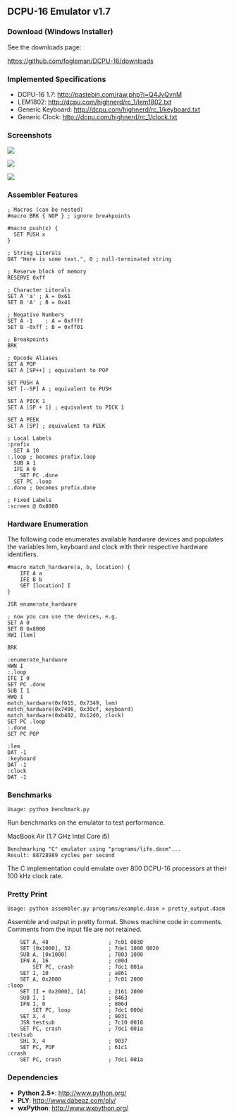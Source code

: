 ## DCPU-16 Emulator v1.7

### Download (Windows Installer)

See the downloads page:

https://github.com/fogleman/DCPU-16/downloads

### Implemented Specifications

- DCPU-16 1.7: http://pastebin.com/raw.php?i=Q4JvQvnM
- LEM1802: http://dcpu.com/highnerd/rc_1/lem1802.txt
- Generic Keyboard: http://dcpu.com/highnerd/rc_1/keyboard.txt
- Generic Clock: http://dcpu.com/highnerd/rc_1/clock.txt

### Screenshots

![](https://raw.github.com/fogleman/DCPU-16/master/screenshots/debug.png)

![](https://raw.github.com/fogleman/DCPU-16/master/screenshots/syntax.png)

![](https://raw.github.com/fogleman/DCPU-16/master/screenshots/nyan.gif)

### Assembler Features

```dasm
; Macros (can be nested)
#macro BRK { NOP } ; ignore breakpoints

#macro push(x) {
  SET PUSH x
}

; String Literals
DAT "Here is some text.", 0 ; null-terminated string

; Reserve block of memory
RESERVE 0xff

; Character Literals
SET A 'a' ; A = 0x61
SET B 'A' ; B = 0x41

; Negative Numbers
SET A -1    ; A = 0xffff
SET B -0xff ; B = 0xff01

; Breakpoints
BRK

; Opcode Aliases
SET A POP
SET A [SP++] ; equivalent to POP

SET PUSH A
SET [--SP] A ; equivalent to PUSH

SET A PICK 1
SET A [SP + 1] ; equivalent to PICK 1

SET A PEEK
SET A [SP] ; equivalent to PEEK

; Local Labels
:prefix
  SET A 10
:.loop ; becomes prefix.loop
  SUB A 1
  IFE A 0
    SET PC .done
  SET PC .loop
:.done ; becomes prefix.done

; Fixed Labels
:screen @ 0x8000
```

### Hardware Enumeration

The following code enumerates available hardware devices and populates the variables lem, keyboard and clock with their respective hardware identifiers.

```dasm
#macro match_hardware(a, b, location) {
    IFE A a
    IFE B b
    SET [location] I
}

JSR enumerate_hardware

; now you can use the devices, e.g.
SET A 0
SET B 0x8000
HWI [lem]

BRK

:enumerate_hardware
HWN I
:.loop
IFE I 0
SET PC .done
SUB I 1
HWQ I
match_hardware(0xf615, 0x7349, lem)
match_hardware(0x7406, 0x30cf, keyboard)
match_hardware(0xb402, 0x12d0, clock)
SET PC .loop
:.done
SET PC POP

:lem
DAT -1
:keyboard
DAT -1
:clock
DAT -1
```

### Benchmarks

    Usage: python benchmark.py

Run benchmarks on the emulator to test performance.

MacBook Air (1.7 GHz Intel Core i5)

    Benchmarking "C" emulator using "programs/life.dasm"...
    Result: 88728989 cycles per second

The C implementation could emulate over 800 DCPU-16 processors at their 100 kHz clock rate.

### Pretty Print

    Usage: python assembler.py programs/example.dasm > pretty_output.dasm

Assemble and output in pretty format. Shows machine code in comments. Comments from the input file are not retained.

```dasm
    SET A, 48                   ; 7c01 0030
    SET [0x1000], 32            ; 7de1 1000 0020
    SUB A, [0x1000]             ; 7803 1000
    IFN A, 16                   ; c00d
        SET PC, crash           ; 7dc1 001a
    SET I, 10                   ; a861
    SET A, 0x2000               ; 7c01 2000
:loop
    SET [I + 0x2000], [A]       ; 2161 2000
    SUB I, 1                    ; 8463
    IFN I, 0                    ; 806d
        SET PC, loop            ; 7dc1 000d
    SET X, 4                    ; 9031
    JSR testsub                 ; 7c10 0018
    SET PC, crash               ; 7dc1 001a
:testsub
    SHL X, 4                    ; 9037
    SET PC, POP                 ; 61c1
:crash
    SET PC, crash               ; 7dc1 001a
```

### Dependencies
- **Python 2.5+**: http://www.python.org/
- **PLY**: http://www.dabeaz.com/ply/
- **wxPython**: http://www.wxpython.org/
